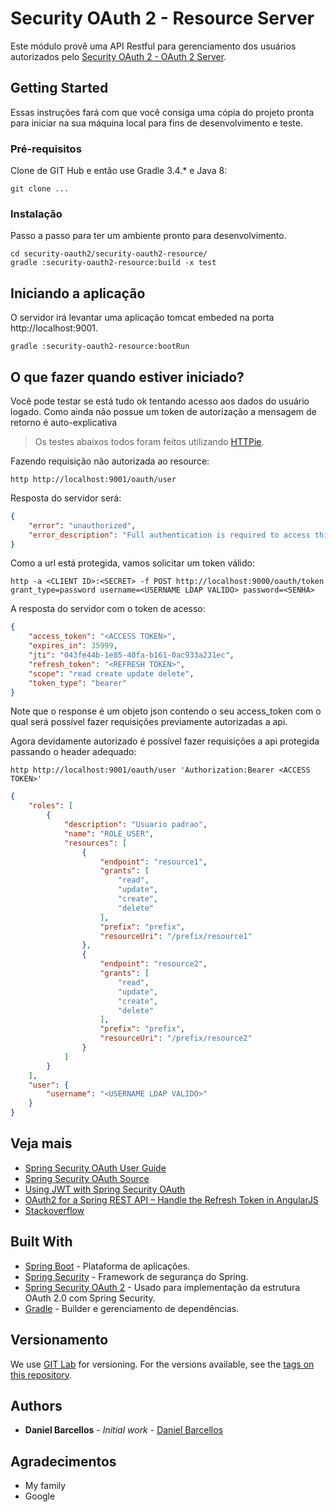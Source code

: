 # Security OAuth 2 - Resource Server

Este módulo provê uma API Restful para gerenciamento dos usuários autorizados pelo [Security OAuth 2 - OAuth 2 Server](https://github.com/danielbarcellos/security-oauth2/tree/master/security-oauth2-server).

## Getting Started

Essas instruções fará com que você consiga uma cópia do projeto pronta para iniciar na sua máquina local para fins de desenvolvimento e teste.

### Pré-requisitos

Clone de GIT Hub e então use Gradle 3.4.* e Java 8:

```
git clone ...
```

### Instalação

Passo a passo para ter um ambiente pronto para desenvolvimento.

```
cd security-oauth2/security-oauth2-resource/
gradle :security-oauth2-resource:build -x test
```

## Iniciando a aplicação

O servidor irá levantar uma aplicação tomcat embeded na porta http://localhost:9001.

```
gradle :security-oauth2-resource:bootRun
```

## O que fazer quando estiver iniciado?

Você pode testar se está tudo ok tentando acesso aos dados do usuário logado. Como ainda não possue um token de autorização a mensagem de retorno é auto-explicativa

> Os testes abaixos todos foram feitos utilizando [HTTPie](https://httpie.org/).

Fazendo requisição não autorizada ao resource:

```shell
http http://localhost:9001/oauth/user
```

Resposta do servidor será:

```json
{
    "error": "unauthorized", 
    "error_description": "Full authentication is required to access this resource"
}
```

Como a url está protegida, vamos solicitar um token válido:

```
http -a <CLIENT ID>:<SECRET> -f POST http://localhost:9000/oauth/token grant_type=password username=<USERNAME LDAP VALIDO> password=<SENHA>
```
A resposta do servidor com o token de acesso:

```json
{
    "access_token": "<ACCESS TOKEN>", 
    "expires_in": 35999, 
    "jti": "043fe44b-1e85-40fa-b161-0ac933a231ec", 
    "refresh_token": "<REFRESH TOKEN>", 
    "scope": "read create update delete", 
    "token_type": "bearer"
}

```
Note que o response é um objeto json contendo o seu access_token com o qual será possível fazer requisições previamente autorizadas a api.

Agora devidamente autorizado é possível fazer requisições a api protegida passando o header adequado:

```
http http://localhost:9001/oauth/user 'Authorization:Bearer <ACCESS TOKEN>'
```

```json
{
    "roles": [
        {
            "description": "Usuario padrao", 
            "name": "ROLE_USER", 
            "resources": [
                {
                    "endpoint": "resource1", 
                    "grants": [
                        "read", 
                        "update", 
                        "create", 
                        "delete"
                    ], 
                    "prefix": "prefix", 
                    "resourceUri": "/prefix/resource1"
                }, 
                {
                    "endpoint": "resource2", 
                    "grants": [
                        "read", 
                        "update", 
                        "create", 
                        "delete"
                    ], 
                    "prefix": "prefix", 
                    "resourceUri": "/prefix/resource2"
                }
            ]
        }
    ], 
    "user": {
        "username": "<USERNAME LDAP VALIDO>"
    }
}
```

## Veja mais

* [Spring Security OAuth User Guide](http://projects.spring.io/spring-security-oauth/docs/Home.html)
* [Spring Security OAuth Source](http://github.com/spring-projects/spring-security-oauth)
* [Using JWT with Spring Security OAuth](http://www.baeldung.com/spring-security-oauth-jwt)
* [OAuth2 for a Spring REST API – Handle the Refresh Token in AngularJS](http://www.baeldung.com/spring-security-oauth2-refresh-token-angular-js)
* [Stackoverflow](http://stackoverflow.com/questions/tagged/spring-security+spring+oauth)

## Built With

* [Spring Boot](https://projects.spring.io/spring-boot/) - Plataforma de aplicações.
* [Spring Security](https://projects.spring.io/spring-security/) - Framework de segurança do Spring.
* [Spring Security OAuth 2](http://projects.spring.io/spring-security-oauth/) - Usado para implementação da estrutura OAuth 2.0 com Spring Security.
* [Gradle](https://gradle.org/) - Builder e gerenciamento de dependências.

## Versionamento

We use [GIT Lab](https://github.com) for versioning. For the versions available, see the [tags on this repository](https://github.com/danielbarcellos/security-oauth2). 

## Authors

* **Daniel Barcellos** - *Initial work* - [Daniel Barcellos](https://github.com/danielbarcellos)

## Agradecimentos

* My family
* Google

